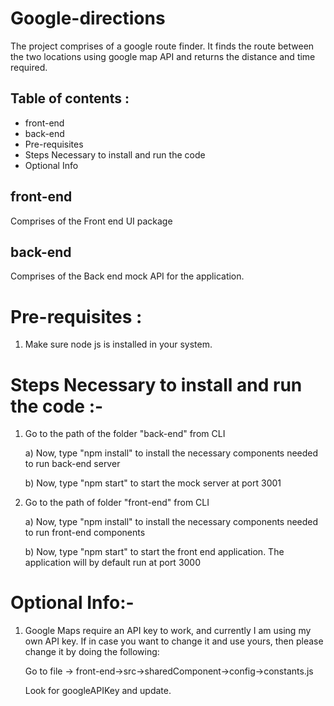 # Google-directions

The project comprises of a google route finder. It finds the route between the two locations using google map API and returns the distance and time required.<br>


## Table of contents :

- front-end
- back-end
- Pre-requisites
- Steps Necessary to install and run the code
- Optional Info


## front-end
   
   Comprises of the Front end UI package
   
## back-end

   Comprises of the Back end mock API for the application.   


# Pre-requisites :

1) Make sure node js is installed in your system.


# Steps Necessary to install and run the code :-
1) Go to the path of the folder "back-end" from CLI

    a) Now, type "npm install" to  install the necessary components needed to run back-end server
  
    b) Now, type "npm start" to start the mock server at port 3001

2) Go to the path of folder "front-end" from CLI
  
    a) Now, type "npm install" to  install the necessary components needed to run front-end components
    
    b) Now, type "npm start" to start the front end application. The application will by default run at port 3000
  
  
# Optional Info:-
1) Google Maps require an API key to work, and currently I am using my own API key. If in case you want to change it and use yours, then please change it by doing the following:

    Go to file -> front-end->src->sharedComponent->config->constants.js
   
    Look for googleAPIKey and update.
 




 
